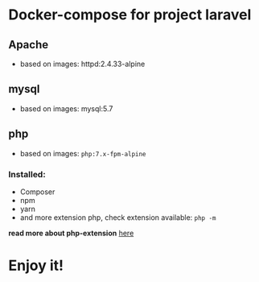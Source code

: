 # Docker-compose for project laravel

## Apache
- based on images: httpd:2.4.33-alpine

## mysql 
- based on images: mysql:5.7

## php
- based on images: `php:7.x-fpm-alpine`  

### Installed:
 - Composer
 - npm
 - yarn
 - and more extension php, check extension available: `php -m`
 
 **read more about php-extension** [here](https://github.com/docker-library/docs/blob/master/php/README.md#how-to-install-more-php-extensions)
 
# Enjoy it!
